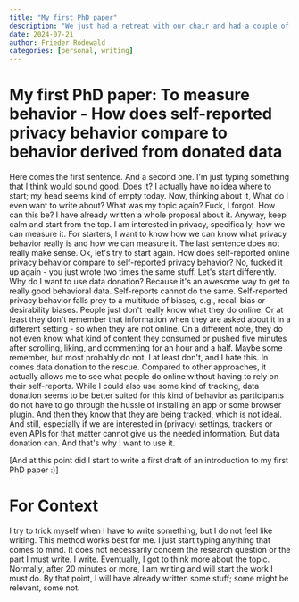 ```yaml
---
title: "My first PhD paper"
description: "We just had a retreat with our chair and had a couple of hours for a writing project. I tried to type something to get into writing - this is what I came up with to get me started writing."
date: 2024-07-21
author: Frieder Rodewald
categories: [personal, writing]
---
```


# My first PhD paper: To measure behavior - How does self-reported privacy behavior compare to behavior derived from donated data

Here comes the first sentence.
And a second one.
I'm just typing something that I think would sound good. Does it?
I actually have no idea where to start; my head seems kind of empty today.
Now, thinking about it, What do I even want to write about?
What was my topic again?
Fuck, I forgot.
How can this be?
I have already written a whole proposal about it.
Anyway, keep calm and start from the top.
I am interested in privacy, specifically, how we can measure it.
For starters, I want to know how we can know what privacy behavior really is and how we can measure it.
The last sentence does not really make sense.
Ok, let's try to start again.
How does self-reported online privacy behavior compare to self-reported privacy behavior?
No, fucked it up again - you just wrote two times the same stuff.
Let's start differently.
Why do I want to use data donation?
Because it's an awesome way to get to really good behavioral data.
Self-reports cannot do the same.
Self-reported privacy behavior falls prey to a multitude of biases, e.g., recall bias or desirability biases.
People just don't really know what they do online.
Or at least they don't remember that information when they are asked about it in a different setting - so when they are not online.
On a different note, they do not even know what kind of content they consumed or pushed five minutes after scrolling, liking, and commenting for an hour and a half.
Maybe some remember, but most probably do not.
I at least don't, and I hate this.
In comes data donation to the rescue.
Compared to other approaches, it actually allows me to see what people do online without having to rely on their self-reports.
While I could also use some kind of tracking, data donation seems to be better suited for this kind of behavior as participants do not have to go through the hussle of installing an app or some browser plugin.
And then they know that they are being tracked, which is not ideal.
And still, especially if we are interested in (privacy) settings, trackers or even APIs for that matter cannot give us the needed information.
But data donation can.
And that's why I want to use it.

\[And at this point did I start to write a first draft of an introduction to my first PhD paper :)\]

# For Context

I try to trick myself when I have to write something, but I do not feel like writing.
This method works best for me.
I just start typing anything that comes to mind.
It does not necessarily concern the research question or the part I must write.
I write.
Eventually, I got to think more about the topic.
Normally, after 20 minutes or more, I am writing and will start the work I must do.
By that point, I will have already written some stuff; some might be relevant, some not.
